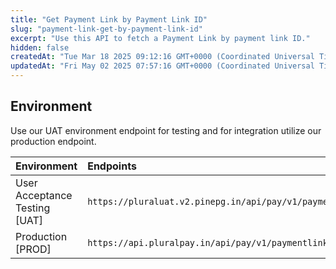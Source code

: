 ```yaml
---
title: "Get Payment Link by Payment Link ID"
slug: "payment-link-get-by-payment-link-id"
excerpt: "Use this API to fetch a Payment Link by payment link ID."
hidden: false
createdAt: "Tue Mar 18 2025 09:12:16 GMT+0000 (Coordinated Universal Time)"
updatedAt: "Fri May 02 2025 07:57:16 GMT+0000 (Coordinated Universal Time)"
---
```

## Environment

Use our UAT environment endpoint for testing and for integration utilize our production endpoint.

| Environment                   | Endpoints                                                                 |
| :---------------------------- | :------------------------------------------------------------------------ |
| User Acceptance Testing [UAT] | `https://pluraluat.v2.pinepg.in/api/pay/v1/paymentlink/{payment_link_id}` |
| Production [PROD]             | `https://api.pluralpay.in/api/pay/v1/paymentlink/{payment_link_id}`       |

